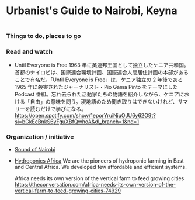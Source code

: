 # Urbanist's Guide to Nairobi, Keyna

![]()

### Things to do, places to go

### Read and watch

- Until Everyone is Free
  1963 年に英連邦王国として独立したケニア共和国。首都のナイロビは、国際連合環境計画、国際連合人間居住計画の本部があることで有名だ。「Until Everyone is Free」は、ケニア独立の 2 年後である 1965 年に殺害されたジャーナリスト・Pio Gama Pinto をテーマにした Podcast 番組。忘れ去られた活動家たちの物語を紹介しながら、ケニアにおける「自由」の意味を問う。現地語のため聞き取りはできないけれど、サマリーを読むだけで学びになる。
  https://open.spotify.com/show/1eporYruiNiuOJU6y62O9t?si=bGkEcBnkS6yFguXBfQwhoA&dl_branch=1&nd=1

### Organization / initiative

- [Sound of Nairobi](https://soundofnairobi.net/)

- [Hydroponics Africa](https://www.hydroponicsafrica.org/)
  We are the pioneers of hydroponic farming in East and Central Africa.
  We developed few affordable and efficient systems.

  Africa needs its own version of the vertical farm to feed growing cities
  https://theconversation.com/africa-needs-its-own-version-of-the-vertical-farm-to-feed-growing-cities-74929
